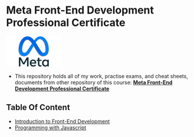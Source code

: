 # Meta Front-End Development Professional Certificate

<img src="./meta-logo.png" width=150>

- This repository holds all of my work, practise exams, and cheat sheets, documents from other repository of this course: [<b>Meta Front-End Development Professional Certificate</b>](https://www.coursera.org/professional-certificates/meta-front-end-developer)

## Table Of Content

- [Introduction to Front-End Development](https://github.com/HUMBLEF0OL/Meta-Front-End-Developer/tree/master/Course%201%20-%20Introduction%20to%20Front-End%20Development)
- [Programming with Javascript](https://github.com/HUMBLEF0OL/Meta-Front-End-Developer/tree/master/Course%202%20-%20Programming%20with%20JavaScript)
